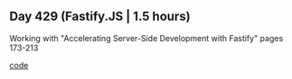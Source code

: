## Day 429 (Fastify.JS | 1.5 hours)

Working with "Accelerating Server-Side Development with Fastify"
pages 173-213

[code](https://github.com/alexvyber/accelerating-server-side-development-with-fastify.git)

